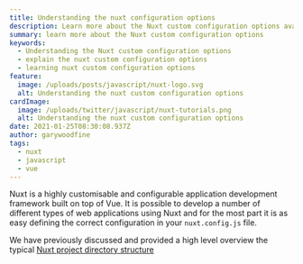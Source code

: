 ```yaml
---
title: Understanding the nuxt configuration options
description: Learn more about the Nuxt custom configuration options available in nuxt
summary: learn more about the Nuxt custom configuration options
keywords:
  - Understanding the Nuxt custom configuration options
  - explain the nuxt custom configuration options
  - learning nuxt custom configuration options
feature:
  image: /uploads/posts/javascript/nuxt-logo.svg
  alt: Understanding the nuxt custom configuration options
cardImage:
  image: /uploads/twitter/javascript/nuxt-tutorials.png
  alt: Understanding the nuxt custom configuration options
date: 2021-01-25T08:30:08.937Z
author: garywoodfine
tags:
  - nuxt
  - javascript
  - vue
---
```


Nuxt is a highly customisable and configurable application development framework built on top of Vue. It is possible to
develop a number of different types of web applications using Nuxt and for the most part it is as easy defining the 
correct configuration in your `nuxt.config.js` file. 

We have previously discussed and provided a high level overview the typical 
[Nuxt project directory structure](https://geekiam.io/nuxt/understanding-nuxt-project-structure "Understanding The Nuxt Project Structure | Geek.I.Am")
